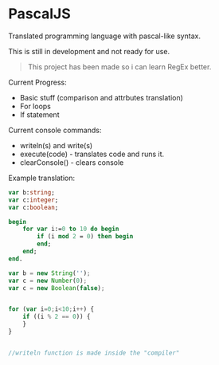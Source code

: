 # PascalJS
Translated programming language with pascal-like syntax.


This is still in development and not ready for use.

> This project has been made so i can learn RegEx better.

Current Progress:
- Basic stuff (comparison and attrbutes translation)
- For loops
- If statement

Current console commands:
- writeln(s) and write(s)
- execute(code) - translates code and runs it.
- clearConsole() - clears console

Example translation:
```Pascal
var b:string;
var c:integer;
var c:boolean;

begin
    for var i:=0 to 10 do begin
        if (i mod 2 = 0) then begin
        end;
    end;
end.
```

```Javascript
var b = new String('');
var c = new Number(0);
var c = new Boolean(false);


for (var i=0;i<10;i++) {
    if ((i % 2 == 0)) {
    }
}


//writeln function is made inside the "compiler"
```
